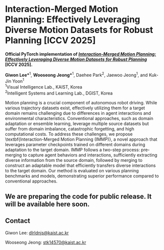# Interaction-Merged Motion Planning: Effectively Leveraging Diverse Motion Datasets for Robust Planning [ICCV 2025]

**Official PyTorch implementation of [*Interaction-Merged Motion Planning: Effectively Leveraging Diverse Motion Datasets for Robust Planning*](https://arxiv.org/abs/2507.04790) [ICCV 2025].**

**Giwon Lee\***<sup>1</sup>, **Wooseong Jeong\***<sup>1</sup>, Daehee Park<sup>2</sup>, Jaewoo Jeong<sup>1</sup>, and Kuk-Jin Yoon<sup>1</sup>  
<sup>1</sup>Visual Intelligence Lab., KAIST, Korea  
<sup>2</sup>Intelligent Systems and Learning Lab., DGIST, Korea  

Motion planning is a crucial component of autonomous robot driving. While various trajectory datasets exist, effectively utilizing them for a target domain remains challenging due to differences in agent interactions and environmental characteristics. Conventional approaches, such as domain adaptation or ensemble learning, leverage multiple source datasets but suffer from domain imbalance, catastrophic forgetting, and high computational costs. To address these challenges, we propose \textbf{Interaction-Merged Motion Planning (IMMP)}, a novel approach that leverages parameter checkpoints trained on different domains during adaptation to the target domain. IMMP follows a two-step process: pre-merging to capture agent behaviors and interactions, sufficiently extracting diverse information from the source domain, followed by merging to construct an adaptable model that efficiently transfers diverse interactions to the target domain. Our method is evaluated on various planning benchmarks and models, demonstrating superior performance compared to conventional approaches.

## We are preparing the code for public release. It will be available here soon.

## Contact

Giwon Lee: dlrldnjs@kaist.ac.kr

Wooseong Jeong: stk14570@kaist.ac.kr
